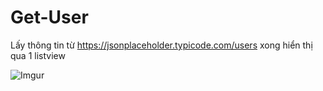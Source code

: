 # Get-User
Lấy thông tin từ https://jsonplaceholder.typicode.com/users xong hiển thị qua 1 listview

![Imgur](https://i.imgur.com/Ayt3xAB.png)
